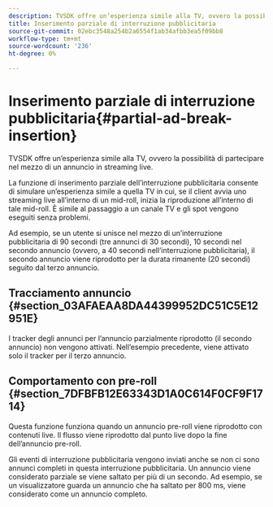 ```yaml
---
description: TVSDK offre un’esperienza simile alla TV, ovvero la possibilità di partecipare nel mezzo di un annuncio in streaming live.
title: Inserimento parziale di interruzione pubblicitaria
source-git-commit: 02ebc3548a254b2a6554f1ab34afbb3ea5f09bb8
workflow-type: tm+mt
source-wordcount: '236'
ht-degree: 0%

---
```


# Inserimento parziale di interruzione pubblicitaria{#partial-ad-break-insertion}

TVSDK offre un’esperienza simile alla TV, ovvero la possibilità di partecipare nel mezzo di un annuncio in streaming live.

La funzione di inserimento parziale dell’interruzione pubblicitaria consente di simulare un’esperienza simile a quella TV in cui, se il client avvia uno streaming live all’interno di un mid-roll, inizia la riproduzione all’interno di tale mid-roll. È simile al passaggio a un canale TV e gli spot vengono eseguiti senza problemi.

Ad esempio, se un utente si unisce nel mezzo di un’interruzione pubblicitaria di 90 secondi (tre annunci di 30 secondi), 10 secondi nel secondo annuncio (ovvero, a 40 secondi nell’interruzione pubblicitaria), il secondo annuncio viene riprodotto per la durata rimanente (20 secondi) seguito dal terzo annuncio.

## Tracciamento annuncio {#section_03AFAEAA8DA44399952DC51C5E12951E}

I tracker degli annunci per l’annuncio parzialmente riprodotto (il secondo annuncio) non vengono attivati. Nell’esempio precedente, viene attivato solo il tracker per il terzo annuncio.

## Comportamento con pre-roll {#section_7DFBFB12E63343D1A0C614F0CF9F1714}

Questa funzione funziona quando un annuncio pre-roll viene riprodotto con contenuti live. Il flusso viene riprodotto dal punto live dopo la fine dell’annuncio pre-roll.

Gli eventi di interruzione pubblicitaria vengono inviati anche se non ci sono annunci completi in questa interruzione pubblicitaria. Un annuncio viene considerato parziale se viene saltato per più di un secondo. Ad esempio, se un visualizzatore guarda un annuncio che ha saltato per 800 ms, viene considerato come un annuncio completo.
